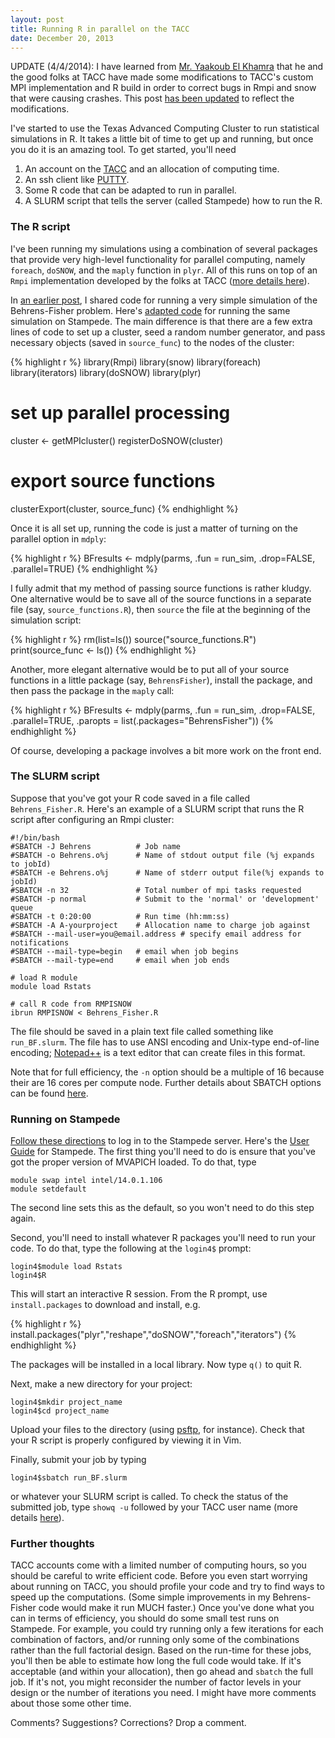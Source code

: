 ```yaml
---
layout: post
title: Running R in parallel on the TACC
date: December 20, 2013
---
```


UPDATE (4/4/2014): I have learned from [Mr. Yaakoub El Khamra](https://www.tacc.utexas.edu/staff/yaakoub-el-khamra) that he and the good folks at TACC have made some modifications to TACC's custom MPI implementation and R build in order to correct bugs in Rmpi and snow that were causing crashes. This post [has been updated](http://blogs.edb.utexas.edu/pusto/2014/04/04/update-parallel-r-on-the-tacc/) to reflect the modifications.

I've started to use the Texas Advanced Computing Cluster to run statistical simulations in R. It takes a little bit of time to get up and running, but once you do it is an amazing tool. To get started, you'll need

1. An account on the [TACC](https://www.tacc.utexas.edu/) and an allocation of computing time.
2. An ssh client like [PUTTY](http://www.chiark.greenend.org.uk/~sgtatham/putty/).
3. Some R code that can be adapted to run in parallel. 
4. A SLURM script that tells the server (called Stampede) how to run the R.

### The R script

I've been running my simulations using a combination of several packages that provide very high-level functionality for parallel computing, namely `foreach`, `doSNOW`, and the `maply` function in `plyr`. All of this runs on top of an `Rmpi` implementation developed by the folks at TACC ([more details here](https://portal.tacc.utexas.edu/documents/13601/901835/Parallel_R_Final.pdf/)). 

In [an earlier post]({{site.url}}/designing-simulation-studies-using-r/), I shared code for running a very simple simulation of the Behrens-Fisher problem. Here's [adapted code](https://gist.github.com/jepusto/8059893) for running the same simulation on Stampede. The main difference is that there are a few extra lines of code to set up a cluster, seed a random number generator, and pass necessary objects (saved in `source_func`) to the nodes of the cluster:


{% highlight r %}
library(Rmpi)
library(snow)
library(foreach)
library(iterators)
library(doSNOW)
library(plyr)

# set up parallel processing
cluster <- getMPIcluster()
registerDoSNOW(cluster)

# export source functions
clusterExport(cluster, source_func)
{% endhighlight %}

Once it is all set up, running the code is just a matter of turning on the parallel option in `mdply`:


{% highlight r %}
BFresults <- mdply(parms, .fun = run_sim, .drop=FALSE, .parallel=TRUE)
{% endhighlight %}

I fully admit that my method of passing source functions is rather kludgy. One alternative would be to save all of the source functions in a separate file (say, `source_functions.R`), then `source` the file at the beginning of the simulation script:


{% highlight r %}
rm(list=ls())
source("source_functions.R")
print(source_func <- ls())
{% endhighlight %}

Another, more elegant alternative would be to put all of your source functions in a little package (say, `BehrensFisher`), install the package, and then pass the package in the `maply` call:


{% highlight r %}
BFresults <- mdply(parms, .fun = run_sim, .drop=FALSE, .parallel=TRUE, .paropts = list(.packages="BehrensFisher"))
{% endhighlight %}

Of course, developing a package involves a bit more work on the front end. 

### The SLURM script

Suppose that you've got your R code saved in a file called `Behrens_Fisher.R`. Here's an example of a SLURM script that runs the R script after configuring an Rmpi cluster:

```
#!/bin/bash
#SBATCH -J Behrens       	# Job name
#SBATCH -o Behrens.o%j 		# Name of stdout output file (%j expands to jobId)
#SBATCH -e Behrens.o%j 		# Name of stderr output file(%j expands to jobId)
#SBATCH -n 32         		# Total number of mpi tasks requested
#SBATCH -p normal     		# Submit to the 'normal' or 'development' queue
#SBATCH -t 0:20:00 	  	    # Run time (hh:mm:ss)
#SBATCH -A A-yourproject    # Allocation name to charge job against
#SBATCH --mail-user=you@email.address # specify email address for notifications
#SBATCH --mail-type=begin   # email when job begins
#SBATCH --mail-type=end     # email when job ends

# load R module
module load Rstats           

# call R code from RMPISNOW
ibrun RMPISNOW < Behrens_Fisher.R 
```

The file should be saved in a plain text file called something like `run_BF.slurm`. The file has to use ANSI encoding and Unix-type end-of-line encoding; [Notepad++](http://notepad-plus-plus.org/) is a text editor that can create files in this format. 

Note that for full efficiency, the `-n` option should be a multiple of 16 because their are 16 cores per compute node. Further details about SBATCH options can be found [here](https://portal.tacc.utexas.edu/user-guides/stampede#running-slurm-jobcontrol).


### Running on Stampede

[Follow these directions](https://portal.tacc.utexas.edu/user-guides/stampede#access) to log in to the Stampede server. Here's the [User Guide](https://portal.tacc.utexas.edu/user-guides/stampede) for Stampede. The first thing you'll need to do is ensure that you've got the proper version of MVAPICH loaded. To do that, type 

```
module swap intel intel/14.0.1.106
module setdefault
```

The second line sets this as the default, so you won't need to do this step again.

Second, you'll need to install whatever R packages you'll need to run your code. To do that, type the following at the `login4$` prompt:

```
login4$module load Rstats
login4$R
```

This will start an interactive R session. From the R prompt, use `install.packages` to download and install, e.g.


{% highlight r %}
install.packages("plyr","reshape","doSNOW","foreach","iterators")
{% endhighlight %}

The packages will be installed in a local library. Now type `q()` to quit R.

Next, make a new directory for your project:

```
login4$mkdir project_name
login4$cd project_name
```

Upload your files to the directory (using [psftp](http://the.earth.li/~sgtatham/putty/0.63/htmldoc/Chapter6.html), for instance). Check that your R script is properly configured by viewing it in Vim. 

Finally, submit your job by typing 

```
login4$sbatch run_BF.slurm
```

or whatever your SLURM script is called. To check the status of the submitted job, type `showq -u` followed by your TACC user name (more details [here](https://portal.tacc.utexas.edu/user-guides/stampede#running-slurm-jobcontrol-squeue)).


### Further thoughts

TACC accounts come with a limited number of computing hours, so you should be careful to write efficient code. Before you even start worrying about running on TACC, you should profile your code and try to find ways to speed up the computations. (Some simple improvements in my Behrens-Fisher code would make it run MUCH faster.) Once you've done what you can in terms of efficiency, you should do some small test runs on Stampede. For example, you could try running only a few iterations for each combination of factors, and/or running only some of the combinations rather than the full factorial design. Based on the run-time for these jobs, you'll then be able to estimate how long the full code would take. If it's acceptable (and within your allocation), then go ahead and `sbatch` the full job. If it's not, you might reconsider the number of factor levels in your design or the number of iterations you need. I might have more comments about those some other time.

Comments? Suggestions? Corrections? Drop a comment.
